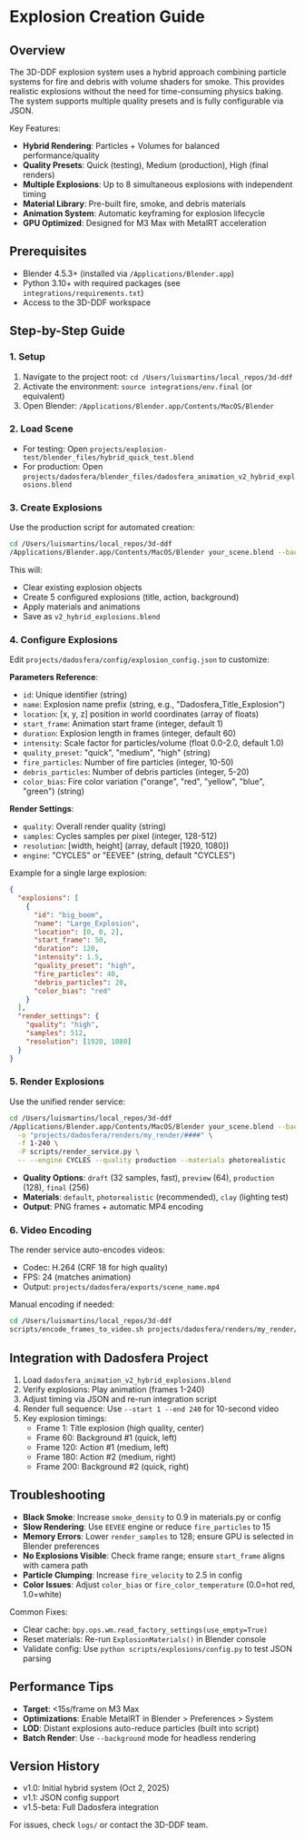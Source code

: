 # Explosion Creation Guide

## Overview
The 3D-DDF explosion system uses a hybrid approach combining particle systems for fire and debris with volume shaders for smoke. This provides realistic explosions without the need for time-consuming physics baking. The system supports multiple quality presets and is fully configurable via JSON.

Key Features:
- **Hybrid Rendering**: Particles + Volumes for balanced performance/quality
- **Quality Presets**: Quick (testing), Medium (production), High (final renders)
- **Multiple Explosions**: Up to 8 simultaneous explosions with independent timing
- **Material Library**: Pre-built fire, smoke, and debris materials
- **Animation System**: Automatic keyframing for explosion lifecycle
- **GPU Optimized**: Designed for M3 Max with MetalRT acceleration

## Prerequisites
- Blender 4.5.3+ (installed via `/Applications/Blender.app`)
- Python 3.10+ with required packages (see `integrations/requirements.txt`)
- Access to the 3D-DDF workspace

## Step-by-Step Guide

### 1. Setup
1. Navigate to the project root: `cd /Users/luismartins/local_repos/3d-ddf`
2. Activate the environment: `source integrations/env.final` (or equivalent)
3. Open Blender: `/Applications/Blender.app/Contents/MacOS/Blender`

### 2. Load Scene
- For testing: Open `projects/explosion-test/blender_files/hybrid_quick_test.blend`
- For production: Open `projects/dadosfera/blender_files/dadosfera_animation_v2_hybrid_explosions.blend`

### 3. Create Explosions
Use the production script for automated creation:

```bash
cd /Users/luismartins/local_repos/3d-ddf
/Applications/Blender.app/Contents/MacOS/Blender your_scene.blend --background --python scripts/explosions/integrate_with_main_project.py
```

This will:
- Clear existing explosion objects
- Create 5 configured explosions (title, action, background)
- Apply materials and animations
- Save as `v2_hybrid_explosions.blend`

### 4. Configure Explosions
Edit `projects/dadosfera/config/explosion_config.json` to customize:

**Parameters Reference**:
- `id`: Unique identifier (string)
- `name`: Explosion name prefix (string, e.g., "Dadosfera_Title_Explosion")
- `location`: [x, y, z] position in world coordinates (array of floats)
- `start_frame`: Animation start frame (integer, default 1)
- `duration`: Explosion length in frames (integer, default 60)
- `intensity`: Scale factor for particles/volume (float 0.0-2.0, default 1.0)
- `quality_preset`: "quick", "medium", "high" (string)
- `fire_particles`: Number of fire particles (integer, 10-50)
- `debris_particles`: Number of debris particles (integer, 5-20)
- `color_bias`: Fire color variation ("orange", "red", "yellow", "blue", "green") (string)

**Render Settings**:
- `quality`: Overall render quality (string)
- `samples`: Cycles samples per pixel (integer, 128-512)
- `resolution`: [width, height] (array, default [1920, 1080])
- `engine`: "CYCLES" or "EEVEE" (string, default "CYCLES")

Example for a single large explosion:
```json
{
  "explosions": [
    {
      "id": "big_boom",
      "name": "Large_Explosion",
      "location": [0, 0, 2],
      "start_frame": 50,
      "duration": 120,
      "intensity": 1.5,
      "quality_preset": "high",
      "fire_particles": 40,
      "debris_particles": 20,
      "color_bias": "red"
    }
  ],
  "render_settings": {
    "quality": "high",
    "samples": 512,
    "resolution": [1920, 1080]
  }
}
```

### 5. Render Explosions
Use the unified render service:

```bash
cd /Users/luismartins/local_repos/3d-ddf
/Applications/Blender.app/Contents/MacOS/Blender your_scene.blend --background \
  -o "projects/dadosfera/renders/my_render/####" \
  -f 1-240 \
  -P scripts/render_service.py \
  -- --engine CYCLES --quality production --materials photorealistic
```

- **Quality Options**: `draft` (32 samples, fast), `preview` (64), `production` (128), `final` (256)
- **Materials**: `default`, `photorealistic` (recommended), `clay` (lighting test)
- **Output**: PNG frames + automatic MP4 encoding

### 6. Video Encoding
The render service auto-encodes videos:
- Codec: H.264 (CRF 18 for high quality)
- FPS: 24 (matches animation)
- Output: `projects/dadosfera/exports/scene_name.mp4`

Manual encoding if needed:
```bash
cd /Users/luismartins/local_repos/3d-ddf
scripts/encode_frames_to_video.sh projects/dadosfera/renders/my_render/ projects/dadosfera/exports/my_video.mp4
```

## Integration with Dadosfera Project
1. Load `dadosfera_animation_v2_hybrid_explosions.blend`
2. Verify explosions: Play animation (frames 1-240)
3. Adjust timing via JSON and re-run integration script
4. Render full sequence: Use `--start 1 --end 240` for 10-second video
5. Key explosion timings:
   - Frame 1: Title explosion (high quality, center)
   - Frame 60: Background #1 (quick, left)
   - Frame 120: Action #1 (medium, left)
   - Frame 180: Action #2 (medium, right)
   - Frame 200: Background #2 (quick, right)

## Troubleshooting
- **Black Smoke**: Increase `smoke_density` to 0.9 in materials.py or config
- **Slow Rendering**: Use `EEVEE` engine or reduce `fire_particles` to 15
- **Memory Errors**: Lower `render_samples` to 128; ensure GPU is selected in Blender preferences
- **No Explosions Visible**: Check frame range; ensure `start_frame` aligns with camera path
- **Particle Clumping**: Increase `fire_velocity` to 2.5 in config
- **Color Issues**: Adjust `color_bias` or `fire_color_temperature` (0.0=hot red, 1.0=white)

Common Fixes:
- Clear cache: `bpy.ops.wm.read_factory_settings(use_empty=True)`
- Reset materials: Re-run `ExplosionMaterials()` in Blender console
- Validate config: Use `python scripts/explosions/config.py` to test JSON parsing

## Performance Tips
- **Target**: <15s/frame on M3 Max
- **Optimizations**: Enable MetalRT in Blender > Preferences > System
- **LOD**: Distant explosions auto-reduce particles (built into script)
- **Batch Render**: Use `--background` mode for headless rendering

## Version History
- v1.0: Initial hybrid system (Oct 2, 2025)
- v1.1: JSON config support
- v1.5-beta: Full Dadosfera integration

For issues, check `logs/` or contact the 3D-DDF team.
